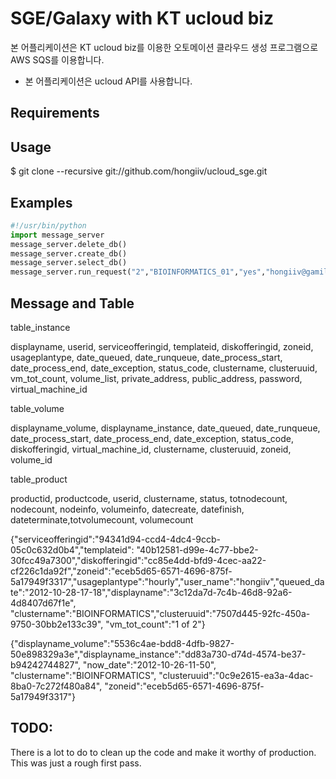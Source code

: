 # SGE/Galaxy with KT ucloud biz

본 어플리케이션은 KT ucloud biz를 이용한 오토메이션 클라우드 생성 프로그램으로 AWS SQS를 이용합니다.

* 본 어플리케이션은 ucloud API를 사용합니다.

## Requirements

## Usage

$ git clone --recursive git://github.com/hongiiv/ucloud_sge.git

## Examples

```python
#!/usr/bin/python
import message_server
message_server.delete_db()
message_server.create_db()
message_server.select_db()
message_server.run_request("2","BIOINFORMATICS_01","yes","hongiiv@gamil.com")
```

## Message and Table
table_instance

displayname, userid, serviceofferingid, templateid, diskofferingid, zoneid, usageplantype, date_queued, date_runqueue, date_process_start, date_process_end, date_exception, status_code, clustername, clusteruuid, vm_tot_count, volume_list, private_address, public_address, password, virtual_machine_id

table_volume

displayname_volume, displayname_instance, date_queued, date_runqueue, date_process_start, date_process_end, date_exception, status_code, diskofferingid, virtual_machine_id, clustername, clusteruuid, zoneid, volume_id

table_product

productid, productcode, userid, clustername, status, totnodecount, nodecount, nodeinfo, volumeinfo, datecreate, datefinish, dateterminate,totvolumecount, volumecount

{"serviceofferingid":"94341d94-ccd4-4dc4-9ccb-05c0c632d0b4","templateid": "40b12581-d99e-4c77-bbe2-30fcc49a7300","diskofferingid":"cc85e4dd-bfd9-4cec-aa22-cf226c1da92f","zoneid":"eceb5d65-6571-4696-875f-5a17949f3317","usageplantype":"hourly","user_name":"hongiiv","queued_date":"2012-10-28-17-18","displayname":"3c12da7d-7c4b-46d8-92a6-4d8407d67f1e", "clustername":"BIOINFORMATICS","clusteruuid":"7507d445-92fc-450a-9750-30bb2e133c39", "vm_tot_count":"1 of 2"}

{"displayname_volume":"5536c4ae-bdd8-4dfb-9827-50e898329a3e","displayname_instance":"dd83a730-d74d-4574-be37-b94242744827", "now_date":"2012-10-26-11-50", "clustername":"BIOINFORMATICS", "clusteruuid":"0c9e2615-ea3a-4dac-8ba0-7c272f480a84", "zoneid":"eceb5d65-6571-4696-875f-5a17949f3317"}

TODO:
-----
There is a lot to do to clean up the code and make it worthy of production. This
was just a rough first pass.
